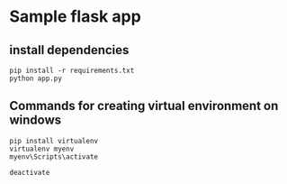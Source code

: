 # Sample flask app

## install dependencies

    pip install -r requirements.txt
    python app.py

## Commands for creating virtual environment on windows

    pip install virtualenv
    virtualenv myenv
    myenv\Scripts\activate

    deactivate
